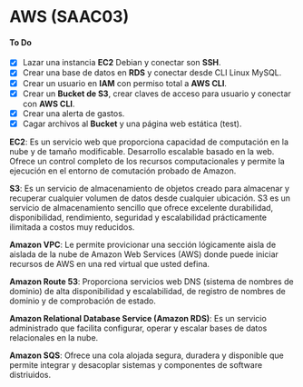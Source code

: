 # AWS (SAAC03)

#### To Do
- [x] Lazar una instancia **EC2** Debian y conectar son **SSH**.
- [x] Crear una base de datos en **RDS** y conectar desde CLI Linux MySQL.
- [x] Crear un usuario en **IAM** con permiso total a **AWS CLI**.
- [x] Crear un **Bucket de S3**, crear claves de acceso para usuario y conectar con **AWS CLI**.
- [x] Crear una alerta de gastos.
- [x] Cagar archivos al **Bucket** y una página web estática (test).

**EC2**: Es un servicio web que proporciona capacidad de computación en la nube y de tamaño
modificable. Desarrollo escalable basado en la web. Ofrece un control completo de los
recursos computacionales y permite la ejecución en el entorno de comutación probado de
Amazon.

**S3**: Es un servicio de almacenamiento de objetos creado para almacenar y recuperar cualquier
volumen de datos desde cualquier ubicación. S3 es un servicio de almacenamiento sencillo que
ofrece excelente durabilidad, disponibilidad, rendimiento, seguridad y escalabilidad
prácticamente ilimitada a costos muy reducidos.

**Amazon VPC**: Le permite provicionar una sección lógicamente aisla de aislada de la nube de
Amazon Web Services (AWS) donde puede iniciar recursos de AWS en una red virtual que usted
defina.

**Amazon Route 53**: Proporciona servicios web DNS (sistema de nombres de dominio) de alta
disponibilidad y escalabilidad, de registro de nombres de dominio y de comprobación de estado.

**Amazon Relational Database Service (Amazon RDS)**: Es un servicio administrado que facilita
configurar, operar y escalar bases de datos relacionales en la nube.

**Amazon SQS**: Ofrece una cola alojada segura, duradera y disponible que permite integrar y
desacoplar sistemas y componentes de software distriuidos.
